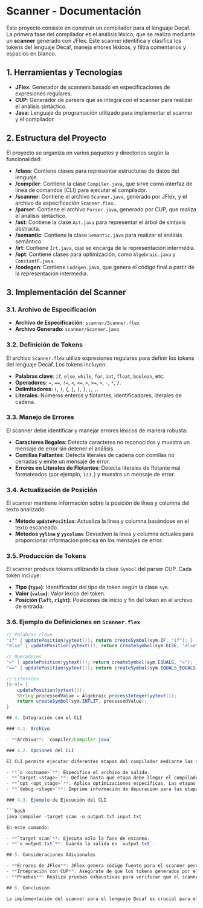 # Scanner - Documentación

Este proyecto consiste en construir un compilador para el lenguaje Decaf. La primera fase del compilador es el análisis léxico, que se realiza mediante un **scanner** generado con JFlex. Este scanner identifica y clasifica los tokens del lenguaje Decaf, maneja errores léxicos, y filtra comentarios y espacios en blanco.

## 1. Herramientas y Tecnologías

- **JFlex**: Generador de scanners basado en especificaciones de expresiones regulares.
- **CUP**: Generador de parsers que se integra con el scanner para realizar el análisis sintáctico.
- **Java**: Lenguaje de programación utilizado para implementar el scanner y el compilador.

## 2. Estructura del Proyecto

El proyecto se organiza en varios paquetes y directorios según la funcionalidad:

- **/class**: Contiene clases para representar estructuras de datos del lenguaje.
- **/compiler**: Contiene la clase `Compiler.java`, que sirve como interfaz de línea de comandos (CLI) para ejecutar el compilador.
- **/scanner**: Contiene el archivo `Scanner.java`, generado por JFlex, y el archivo de especificación `Scanner.flex`.
- **/parser**: Contiene el archivo `Parser.java`, generado por CUP, que realiza el análisis sintáctico.
- **/ast**: Contiene la clase `Ast.java` para representar el árbol de sintaxis abstracta.
- **/semantic**: Contiene la clase `Semantic.java` para realizar el análisis semántico.
- **/irt**: Contiene `Irt.java`, que se encarga de la representación intermedia.
- **/opt**: Contiene clases para optimización, como `Algebraic.java` y `ConstantF.java`.
- **/codegen**: Contiene `Codegen.java`, que genera el código final a partir de la representación intermedia.

## 3. Implementación del Scanner

### 3.1. Archivo de Especificación

- **Archivo de Especificación**: `scanner/Scanner.flex`
- **Archivo Generado**: `scanner/Scanner.java`

### 3.2. Definición de Tokens

El archivo `Scanner.flex` utiliza expresiones regulares para definir los tokens del lenguaje Decaf. Los tokens incluyen:

- **Palabras clave**: `if`, `else`, `while`, `for`, `int`, `float`, `boolean`, etc.
- **Operadores**: `=`, `==`, `!=`, `<`, `<=`, `>`, `>=`, `+`, `-`, `*`, `/`.
- **Delimitadores**: `(`, `)`, `{`, `}`, `[`, `]`, `;`, `,`.
- **Literales**: Números enteros y flotantes, identificadores, literales de cadena.

### 3.3. Manejo de Errores

El scanner debe identificar y manejar errores léxicos de manera robusta:

- **Caracteres Ilegales**: Detecta caracteres no reconocidos y muestra un mensaje de error sin detener el análisis.
- **Comillas Faltantes**: Detecta literales de cadena con comillas no cerradas y emite un mensaje de error.
- **Errores en Literales de Flotantes**: Detecta literales de flotante mal formateados (por ejemplo, `123.`) y muestra un mensaje de error.

### 3.4. Actualización de Posición

El scanner mantiene información sobre la posición de línea y columna del texto analizado:

- **Método `updatePosition`**: Actualiza la línea y columna basándose en el texto escaneado.
- **Métodos `yyline` y `yycolumn`**: Devuelven la línea y columna actuales para proporcionar información precisa en los mensajes de error.

### 3.5. Producción de Tokens

El scanner produce tokens utilizando la clase `Symbol` del parser CUP. Cada token incluye:

- **Tipo (`type`)**: Identificador del tipo de token según la clase `sym`.
- **Valor (`value`)**: Valor léxico del token.
- **Posición (`left`, `right`)**: Posiciones de inicio y fin del token en el archivo de entrada.

### 3.6. Ejemplo de Definiciones en `Scanner.flex`

```java
// Palabras clave
"if" { updatePosition(yytext()); return createSymbol(sym.IF, "if"); }
"else" { updatePosition(yytext()); return createSymbol(sym.ELSE, "else"); }

// Operadores
"=" { updatePosition(yytext()); return createSymbol(sym.EQUALS, "="); }
"==" { updatePosition(yytext()); return createSymbol(sym.EQUALS_EQUALS, "=="); }

// Literales
[0-9]+ {
    updatePosition(yytext());
    String processedValue = Algebraic.processInteger(yytext());
    return createSymbol(sym.INTLIT, processedValue);
}

## 4. Integración con el CLI

### 4.1. Archivo

- **Archivo**: `compiler/Compiler.java`

### 4.2. Opciones del CLI

El CLI permite ejecutar diferentes etapas del compilador mediante las siguientes opciones:

- **`o <outname>`**: Especifica el archivo de salida.
- **`target <stage>`**: Define hasta qué etapa debe llegar el compilador. Las etapas disponibles son: `scan`, `parse`, `ast`, `semantic`, `irt`, `codegen`.
- **`opt <opt_stage>`**: Aplica optimizaciones específicas. Las etapas de optimización son: `constant`, `algebraic`.
- **`debug <stage>`**: Imprime información de depuración para las etapas especificadas. Las etapas de depuración pueden ser múltiples y se separan con `:`.

### 4.3. Ejemplo de Ejecución del CLI

```bash
java compiler -target scan -o output.txt input.txt

En este comando:

- **`target scan`**: Ejecuta solo la fase de escaneo.
- **`o output.txt`**: Guarda la salida en `output.txt`.

## 5. Consideraciones Adicionales

- **Errores de JFlex**: JFlex genera código fuente para el scanner pero no verifica su corrección. Asegúrate de que el archivo `.flex` esté libre de errores antes de compilar.
- **Integración con CUP**: Asegúrate de que los tokens generados por el scanner sean compatibles con los que espera el parser CUP.
- **Pruebas**: Realiza pruebas exhaustivas para verificar que el scanner maneja todos los tokens y errores correctamente. Utiliza una variedad de archivos de prueba para cubrir diferentes casos de uso.

## 6. Conclusión

La implementación del scanner para el lenguaje Decaf es crucial para el análisis léxico del compilador. Debe ser capaz de identificar correctamente los tokens, manejar errores léxicos y integrarse adecuadamente con el parser CUP. La documentación proporcionada detalla la estructura del proyecto, la implementación del scanner, y cómo integrarlo con el CLI para garantizar un análisis léxico efectivo.
